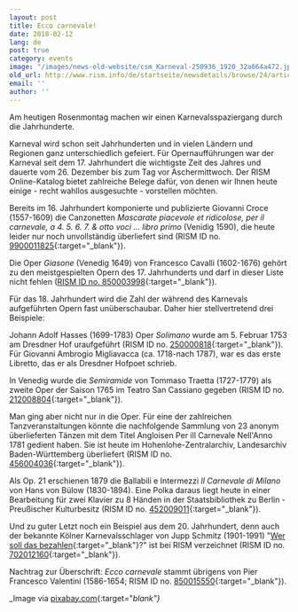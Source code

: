```yaml
---
layout: post
title: Ecco carnevale!
date: 2018-02-12
lang: de
post: true
category: events
image: "/images/news-old-website/csm_Karneval-250936_1920_32a664a472.jpg"
old_url: http://www.rism.info/de/startseite/newsdetails/browse/24/article/64/ecco-carnevale.html
email: ''
author: ''
---
```


Am heutigen Rosenmontag machen wir einen Karnevalsspaziergang durch die Jahrhunderte.

Karneval wird schon seit Jahrhunderten und in vielen Ländern und Regionen ganz unterschiedlich gefeiert. Für Opernaufführungen war der Karneval seit dem 17. Jahrhundert die wichtigste Zeit des Jahres und dauerte vom 26. Dezember bis zum Tag vor Aschermittwoch. Der RISM Online-Katalog bietet zahlreiche Belege dafür, von denen wir Ihnen heute einige - recht wahllos ausgesuchte - vorstellen möchten.

Bereits im 16. Jahrhundert komponierte und publizierte Giovanni Croce (1557-1609) die Canzonetten _Mascarate piacevole et ridicolose, per il carnevale, a 4. 5. 6. 7. & otto voci ... libro primo_ (Venidig 1590), die heute leider nur noch unvollständig überliefert sind (RISM ID no. [9900011825](https://opac.rism.info/search?id=990011825){:target="_blank"}).

Die Oper _Giasone_ (Venedig 1649) von Francesco Cavalli (1602-1676) gehört zu den meistgespielten Opern des 17. Jahrhunderts und darf in dieser Liste nicht fehlen ([RISM ID no. 850003998](https://opac.rism.info/search?id=850003998){:target="_blank"}).

Für das 18. Jahrhundert wird die Zahl der während des Karnevals aufgeführten Opern fast unüberschaubar. Daher hier stellvertretend drei Beispiele:

Johann Adolf Hasses (1699-1783) Oper _Solimano_ wurde am 5. Februar 1753 am Dresdner Hof uraufgeführt (RISM ID no. [250000818](https://opac.rism.info/search?id=250000818){:target="_blank"}). Für Giovanni Ambrogio Migliavacca (ca. 1718-nach 1787), war es das erste Libretto, das er als Dresdner Hofpoet schrieb.

In Venedig wurde die _Semiramide_ von Tommaso Traetta (1727-1779) als zweite Oper der Saison 1765 im Teatro San Cassiano gegeben (RISM ID no. [212008804](https://opac.rism.info/search?id=212008804){:target="_blank"}).

Man ging aber nicht nur in die Oper. Für eine der zahlreichen Tanzveranstaltungen könnte die nachfolgende Sammlung von 23 anonym überlieferten Tänzen mit dem Titel Angloisen Per ill Carnevale Nell'Anno 1781 gedient haben. Sie ist heute im Hohenlohe-Zentralarchiv, Landesarchiv Baden-Württemberg überliefert (RISM ID no. [456004036](https://opac.rism.info/search?id=456004036){:target="_blank"}).

Als Op. 21 erschienen 1879 die Ballabili e Intermezzi _Il Carnevale di Milano_ von Hans von Bülow (1830-1894). Eine Polka daraus liegt heute in einer Bearbeitung für zwei Klavier zu 8 Händen in der Staatsbibliothek zu Berlin - Preußischer Kulturbesitz (RISM ID no. [452009011](https://opac.rism.info/search?id=452009011){:target="_blank"}).

Und zu guter Letzt noch ein Beispiel aus dem 20. Jahrhundert, denn auch der bekannte Kölner Karnevalsschlager von Jupp Schmitz (1901-1991) "[Wer soll das bezahlen](https://youtu.be/uQQm7bKJskM){:target="_blank"}?" ist bei RISM verzeichnet (RISM ID no. [702012160](https://opac.rism.info/search?id=702012160){:target="_blank"}).

Nachtrag zur Überschrift: _Ecco carnevale_ stammt übrigens von Pier Francesco Valentini (1586-1654; RISM ID no. [850015550](https://opac.rism.info/search?id=850015550){:target="_blank"}).


_Image via [pixabay.com](https://pixabay.com/de/photos/karneval-fasching-fastnacht-250936){:target="_blank"}_
